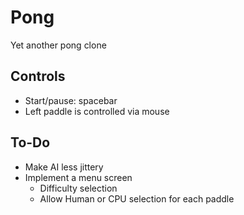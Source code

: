 # Pong
Yet another pong clone

## Controls

* Start/pause: spacebar
* Left paddle is controlled via mouse

## To-Do

* Make AI less jittery
* Implement a menu screen
  * Difficulty selection
  * Allow Human or CPU selection for each paddle
